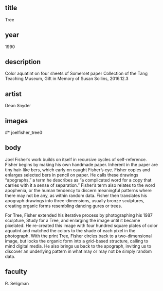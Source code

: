 ## title
Tree

## year
1990

## description
Color aquatint on four sheets of Somerset paper 
Collection of the Tang Teaching Museum,
Gift in Memory of Susan Sollins, 2016.12.3

## artist
Dean Snyder

## images
#* joelfisher_tree0

## body
Joel Fisher’s work builds on itself in recursive cycles of self-reference. Fisher begins by making his own handmade paper. Inherent in the paper are tiny hair-like  bers, which early on caught Fisher’s eye. Fisher copies and enlarges selected  bers in pencil on paper. He calls these drawings “apographs,” a term he describes as “a complicated word for a copy that carries with it a sense of separation.” Fisher’s term also relates to the word apophenia, or the human tendency to discern meaningful patterns where there may not be any, as within random data. Fisher then translates his apograph drawings into three-dimensions, usually bronze sculptures, creating organic forms resembling dancing  gures or trees.

For Tree, Fisher extended his iterative process by photographing his 1987 sculpture, Study for a Tree, and enlarging the image until it became pixelated. He re-created this image with four hundred square plates of color aquatint and matched the colors to the shade of each pixel in the photograph. With the print Tree, Fisher circles back to a two-dimensional image, but locks the organic form into a grid-based structure, calling to mind digital media. He also brings us back to the apograph, inviting us to discover an underlying pattern in what may or may not be simply random data.

## faculty
R. Seligman